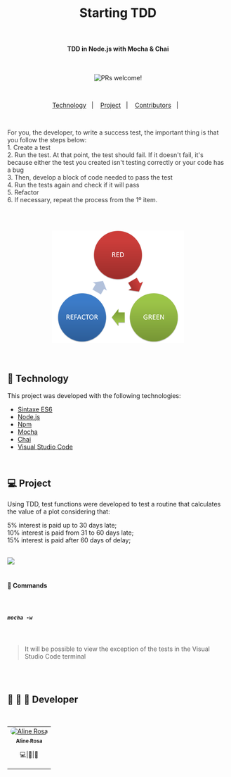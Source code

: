 <h1 align="center">
    Starting TDD
</h1>
<br/>

<h4 align="center">
  <strong>TDD in Node.js with Mocha & Chai</strong>
</h4>
<br/>

<p align="center">
  <img src="https://img.shields.io/static/v1?label=PRs&message=welcome&color=7159c1&labelColor=000000" alt="PRs welcome!" />
</p>
<br/>

<p align="center">
  <a href="#floppy_disk-technology">Technology</a>&nbsp;&nbsp;&nbsp;|&nbsp;&nbsp;&nbsp;
  <a href="#computer-project">Project</a>&nbsp;&nbsp;&nbsp;|&nbsp;&nbsp;&nbsp;
  <a href="#nut_and_bolt-wrench-hammer-Developer">Contributors</a>&nbsp;&nbsp;&nbsp;|&nbsp;&nbsp;&nbsp;
</p>

<br/>

<p style="color: #333">
For you, the developer, to write a success test, the important thing is that you follow the steps below:
<br/>
1. Create a test
<br/>
2. Run the test. At that point, the test should fail. If it doesn't fail, it's because either the test you created isn't testing correctly or your code has a bug
<br/>
3. Then, develop a block of code needed to pass the test
<br/>
4. Run the tests again and check if it will pass
<br/>
5. Refactor
<br/>
6. If necessary, repeat the process from the 1º item.</p>
<br/>

<h2 align="center">
<img src=".github/redGreenRefactor.png" alt="TDD flow image" width="300px" />
</h2>
<br/>

## :floppy_disk: Technology

This project was developed with the following technologies:

<ul>
  <li><a href="http://www.ecma-international.org/ecma-262/6.0/">Sintaxe ES6</a></li>
  <li><a href="https://nodejs.org/en/">Node.js</a></li>
  <li><a href="https://www.npmjs.com/">Npm</a></li>
  <li><a href="https://mochajs.org/">Mocha</a></li>
  <li><a href="https://www.chaijs.com/">Chai</a></li>
  <li><a href="https://code.visualstudio.com/">Visual Studio Code</a></li>
</ul>
<br/>

## :computer: Project

Using TDD, test functions were developed to test a routine that calculates the value of a plot considering that:
<br/>

5% interest is paid up to 30 days late;
<br/>
10% interest is paid from 31 to 60 days late;
<br/>
15% interest is paid after 60 days of delay;
<br/>
<br/>

![](https://github.com/alinecbsr/tddNodeMochaChai/blob/master/.github/calculateInterest.gif)
<br/>
<br/>

#### 🔢 Commands

<br/>

##### **`mocha -w`**
<br/>

>
> It will be possible to view the exception of the tests in the Visual Studio Code terminal
>

<br/>
<br/>

## :nut_and_bolt: :wrench: :hammer: Developer
<br/>

<table>
  <tr>
    <td align="center" style="border: none;">
      <a href="https://github.com/alinecbsr">
        <img style="border-radius: 50px;" src="https://avatars0.githubusercontent.com/u/48742480?s=460&u=d21eae3038217c687d478969e8bf7b1bee1b9c3e&v=4" width="70px;" alt="Aline Rosa"/>
        <br />
        <sub>
          <b>Aline Rosa</b>
        </sub>
      </a>
      <br />
      <p><scan title="Code">💻</scan>|<scan title="Documentation">🎨</scan>|<scan title="Bugs">🐛</scan></p>
    </td>
  </tr>
</table>
